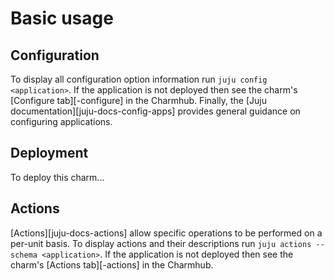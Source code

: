 # Basic usage

## Configuration

To display all configuration option information run `juju config
<application>`. If the application is not deployed then see the charm's
[Configure tab][<charm>-configure] in the Charmhub. Finally, the [Juju
documentation][juju-docs-config-apps] provides general guidance on
configuring applications.

## Deployment

To deploy this charm...

## Actions

[Actions][juju-docs-actions] allow specific operations to be performed on a
per-unit basis. To display actions and their descriptions run `juju actions
--schema <application>`. If the application is not deployed then see the
charm's [Actions tab][<charm>-actions] in the Charmhub.
